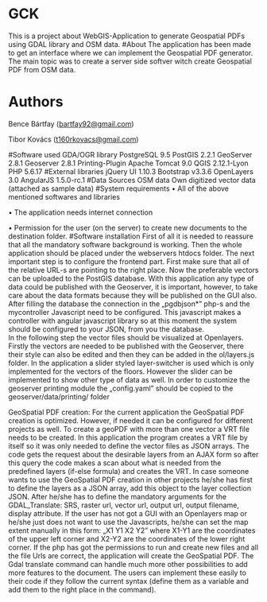 # GCK
This is a project about WebGIS-Application to generate Geospatial PDFs using GDAL library and OSM data.
#About
The application has been made to get an interface where we can implement the Geospatial PDF generator.
The main topic was to create a server side softver witch create Geospatial PDF from OSM data.
# Authors
Bence Bártfay (bartfay92@gmail.com)

Tibor Kovács (t160rkovacs@gmail.com)

#Software used
    GDA/OGR library
    PostgreSQL 9.5
    PostGIS 2.2.1
    GeoServer 2.8.1
    Geoserver 2.8.1 Printing-Plugin
    Apache Tomcat 9.0
    QGIS 2.12.1-Lyon
    PHP 5.6.17 
#External libraries
    jQuery UI 1.10.3
    Bootstrap v3.3.6
    OpenLayers 3.0
    AngularJS 1.5.0-rc.1
#Data Sources
    OSM data
    Own digitized vector data (attached as sample data)
#System requirements
   •	 All of the above mentioned softwares and libraries
   
   •	The application needs internet connection
   
   •	Permission for the user (on the server) to create new documents to the destination folder.
#Software installation
First of all it is needed to reassure that all the mandatory software background is working.
Then the whole application should be placed under the webservers htdocs folder. 
The next important step is to configure the frontend part. First make sure that all of the relative URL-s are pointing to the right place. Now the preferable vectors can be uploaded to the PostGIS database. With this application any type of data could be published with the Geoserver, it is important, however, to take care about the data formats because they will be published on the GUI also. After filling the database the connection in the „pgdbjson*” php-s and the mycontroller Javascript need to be configured. This javascript makes a controller with angular javascript library so at this moment the system should be configured to your JSON, from you the database.  
In the following step the vector files should be visualized at Openlayers. Firstly the vectors are needed to be published with the Geoserver, there their style can also be edited and then they can be added in the ol/layers.js folder. In the application a slider styled layer-switcher is used which is only implemented for the vectors of the floors.  However the slider can be implemented to show other type of data as well.
In order to customize the geoserver printing module the „config.yaml” should be copied to the geoserver/data/printing/ folder 

GeoSpatial PDF creation:
For the current application the GeoSpatial PDF creation is optimized. However, if needed it can be configured for different projects as well. To create a geoPDF with more than one vector a VRT file needs to be created.
In this application the program creates a VRT file by itself so it was only needed to define the vector files as JSON arrays. The code gets the request about the desirable layers from an AJAX form so after this query the code makes a scan about what is needed from the predefined layers (if-else formula) and creates the VRT.
In case someone wants to use the GeoSpatial PDF creation in other projects he/she has first to define the layers as a JSON array, add this object to the layer collection JSON. After he/she has to define the mandatory arguments for the GDAL_Translate: SRS, raster url, vector url, output url, output filename, display attribute. If the user has not got a GUI with an Openlayers map or he/she just does not want to use the Javascripts, he/she can set the map extent manually in this form:
„X1 Y1 X2 Y2” where X1-Y1 are the coordinates of the upper left corner and X2-Y2 are the coordinates of the lower right corner.
If the php has got the permissions to run and create new files and all the file Urls are correct, the application will create the GeoSpatial PDF. The Gdal translate command can handle much more other possibilities to add more features to the document. The users can implement these easily to their code if they follow the current syntax (define them as a variable and add them to the right place in the command).


  
